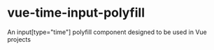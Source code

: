 # vue-time-input-polyfill
An input[type="time"] polyfill component designed to be used in Vue projects
